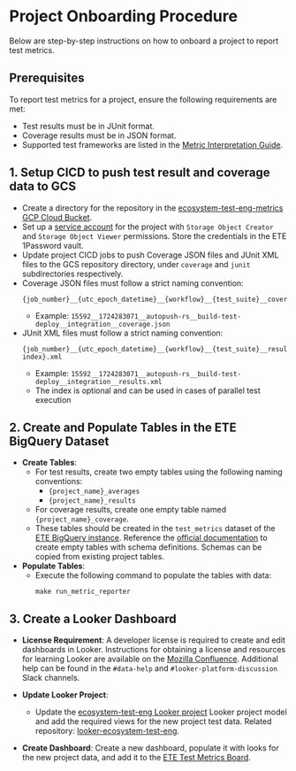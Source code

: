 # Project Onboarding Procedure

Below are step-by-step instructions on how to onboard a project to report test metrics.

## Prerequisites

To report test metrics for a project, ensure the following requirements are met:
- Test results must be in JUnit format.
- Coverage results must be in JSON format.
- Supported test frameworks are listed in the 
  [Metric Interpretation Guide][Metric Interpretation Guide].

## 1. Setup CICD to push test result and coverage data to GCS

- Create a directory for the repository in the
  [ecosystem-test-eng-metrics GCP Cloud Bucket][GCP Cloud Bucket].
- Set up a [service account][ETE GCP Service Accounts] for the project with `Storage Object Creator`
  and `Storage Object Viewer` permissions. Store the credentials in the ETE 1Password vault.
- Update project CICD jobs to push Coverage JSON files and JUnit XML files to the GCS repository
  directory, under `coverage` and `junit` subdirectories respectively.
- Coverage JSON files must follow a strict naming convention:
    ```text
  {job_number}__{utc_epoch_datetime}__{workflow}__{test_suite}__coverage.xml
  ```
  - Example: `15592__1724283071__autopush-rs__build-test-deploy__integration__coverage.json`
- JUnit XML files must follow a strict naming convention:
  ```text
  {job_number}__{utc_epoch_datetime}__{workflow}__{test_suite}__results{-index}.xml
  ```
  - Example: `15592__1724283071__autopush-rs__build-test-deploy__integration__results.xml`
  - The index is optional and can be used in cases of parallel test execution

    

## 2. Create and Populate Tables in the ETE BigQuery Dataset

- **Create Tables**:
  - For test results, create two empty tables using the following naming conventions:
    - `{project_name}_averages`
    - `{project_name}_results`
  - For coverage results, create one empty table named `{project_name}_coverage`.
  - These tables should be created in the `test_metrics` dataset of the 
    [ETE BigQuery instance][ETE BigQuery]. Reference the 
    [official documentation][BigQuery Documentation] to create empty tables with schema definitions.
    Schemas can be copied from existing project tables.
- **Populate Tables**:
  - Execute the following command to populate the tables with data:
    ```shell
    make run_metric_reporter
    ```

## 3. Create a Looker Dashboard

- **License Requirement**:
  A developer license is required to create and edit dashboards in Looker. Instructions for
  obtaining a license and resources for learning Looker are available on the 
  [Mozilla Confluence][Mozilla Confluence]. Additional help can be found in the `#data-help` and
  `#looker-platform-discussion` Slack channels.

- **Update Looker Project**:
  - Update the [ecosystem-test-eng Looker project][ETE Looker] Looker project model and add the
    required views for the new project test data. Related repository: 
    [looker-ecosystem-test-eng][Github ETE Looker].

- **Create Dashboard**:
  Create a new dashboard, populate it with looks for the new project data, and add it to the
  [ETE Test Metrics Board][ETE Looker Dashboards].

[BigQuery Documentation]: https://cloud.google.com/bigquery/docs/tables#create-table
[CircleCI]: https://app.circleci.com/home
[ETE BigQuery]: https://console.cloud.google.com/bigquery?cloudshell=false&project=ecosystem-test-eng
[ETE Looker]: https://mozilla.cloud.looker.com/projects/ecosystem-test-eng
[ETE Looker Dashboards]: https://mozilla.cloud.looker.com/boards/140
[ETE GCP Service Accounts]: https://console.cloud.google.com/iam-admin/serviceaccounts?project=ecosystem-test-eng
[GCP Cloud Bucket]: https://console.cloud.google.com/storage/browser/ecosystem-test-eng-metrics
[Github ETE Looker]: https://github.com/mozilla/looker-ecosystem-test-eng
[Metric Interpretation Guide]: ../reference-guides/metric_interpretation_guide.md
[Mozilla Confluence]: https://mozilla-hub.atlassian.net/wiki/spaces/SRE/pages/27920436/Looker

